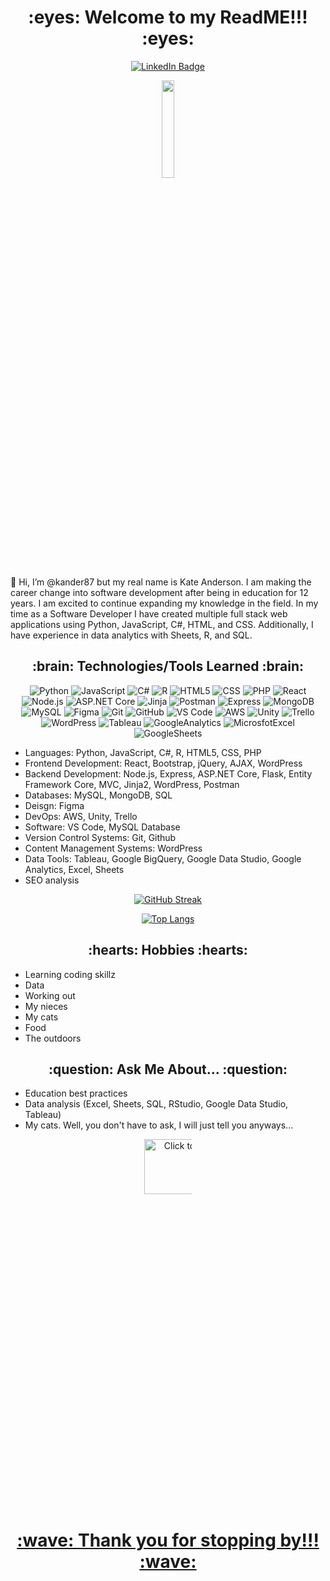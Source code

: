  <h1 align="center"> :eyes: Welcome to my ReadME!!! :eyes: </h1>
 <div align="center">
   <a href="https://www.linkedin.com/in/kander/">
    <img src="https://img.shields.io/badge/LinkedIn-blue?style=for-the-badge&logo=linkedin&logoColor=white" alt="LinkedIn Badge"/>
  </a>
 </div>

<p align="center"> 
  <img max width= 20% src="https://media.giphy.com/media/l0FF56cexcW2JAXCJj/giphy.gif" />

  👋 Hi, I’m @kander87 but my real name is Kate Anderson. I am making the career change into software development after being in education for 12 years.  I am excited to continue expanding my knowledge in the field. In my time as a Software Developer I have created multiple full stack web applications using Python, JavaScript, C#, HTML, and CSS. Additionally, I have experience in data analytics with Sheets, R, and SQL.  

<h2 align ="center" > :brain:	 Technologies/Tools Learned  :brain:	</h2>
<div align="center">
 
![Python](https://img.shields.io/badge/-Python-3776AB?style=flat-square&logo=python&logoColor=white)
![JavaScript](https://img.shields.io/badge/-JavaScript-F7DF1E?style=flat-square&logo=javascript&logoColor=black)
![C#](https://img.shields.io/badge/-C%23-239120?style=flat-square&logo=c-sharp&logoColor=white)
![R](	https://img.shields.io/badge/R-276DC3?style=flat-square&logo=r&logoColor=white)
![HTML5](https://img.shields.io/badge/-HTML5-E34F26?style=flat-square&logo=html5&logoColor=white)
![CSS](https://img.shields.io/badge/-CSS-1572B6?style=flat-square&logo=css3&logoColor=white)
![PHP](https://img.shields.io/badge/php-%23777BB4.svg?style=flat-square&logo=php&logoColor=white)
![React](https://img.shields.io/badge/-React-61DAFB?style=flat-square&logo=react&logoColor=black)
![Node.js](https://img.shields.io/badge/-Node.js-339933?style=flat-square&logo=node.js&logoColor=white)
![ASP.NET Core](https://img.shields.io/badge/-ASP.NET_Core-512BD4?style=flat-square&logo=.net&logoColor=white)
![Jinja](https://img.shields.io/badge/jinja-white.svg?style=flat-square&logo=jinja&logoColor=black)
![Postman](https://img.shields.io/badge/Postman-FF6C37?style=flat-square&logo=postman&logoColor=white)
![Express](https://img.shields.io/badge/-Express-000000?style=flat-square&logo=express&logoColor=white)
![MongoDB](https://img.shields.io/badge/-MongoDB-47A248?style=flat-square&logo=mongodb&logoColor=white)
![MySQL](https://img.shields.io/badge/-MySQL-4479A1?style=flat-square&logo=mysql&logoColor=white)
![Figma](https://img.shields.io/badge/figma-%23F24E1E.svg?style=flat-square&logo=figma&logoColor=white)
![Git](https://img.shields.io/badge/-Git-F05032?style=flat-square&logo=git&logoColor=white)
![GitHub](https://img.shields.io/badge/-GitHub-181717?style=flat-square&logo=github&logoColor=white)
![VS Code](https://img.shields.io/badge/-VS_Code-007ACC?style=flat-square&logo=visual-studio-code&logoColor=white)
![AWS](https://img.shields.io/badge/-AWS-232F3E?style=flat-square&logo=amazon-aws&logoColor=white)
![Unity](https://img.shields.io/badge/-Unity-000000?style=flat-square&logo=unity&logoColor=white)
![Trello](https://img.shields.io/badge/Trello-%23026AA7.svg?style=flat-square&logo=Trello&logoColor=white)
![WordPress](https://img.shields.io/badge/WordPress-%23117AC9.svg?style=flat-square&logo=WordPress&logoColor=white)
![Tableau](https://img.shields.io/badge/Tableau-E97627?style=flat-square&logo=Tableau&logoColor=white)
![GoogleAnalytics](https://img.shields.io/badge/Google%20Analytics-E37400?style=flat-square&logo=google%20analytics&logoColor=white)
![MicrosfotExcel](https://img.shields.io/badge/Microsoft_Excel-217346?style=flat-square&logo=microsoft-excel&logoColor=white)
![GoogleSheets](https://img.shields.io/badge/Google%20Sheets-34A853?style=flat-square&logo=google-sheets&logoColor=white)
</div>

- Languages: Python, JavaScript, C#, R, HTML5, CSS, PHP
- Frontend Development: React, Bootstrap, jQuery, AJAX, WordPress
- Backend Development: Node.js, Express, ASP.NET Core, Flask, Entity Framework Core, MVC, Jinja2, WordPress, Postman
- Databases: MySQL, MongoDB, SQL
- Deisgn: Figma
- DevOps: AWS, Unity, Trello
- Software: VS Code, MySQL Database
- Version Control Systems: Git, Github
- Content Management Systems: WordPress
- Data Tools: Tableau, Google BigQuery, Google Data Studio, Google Analytics, Excel, Sheets
- SEO analysis 


 <div align="center">
  
  [![GitHub Streak](https://streak-stats.demolab.com?user=kander87&theme=monokai-metallian)](https://git.io/streak-stats)
  
 </div>
 
 
  <div align="center">
 
[![Top Langs](https://github-readme-stats.vercel.app/api/top-langs/?username=kander87&layout=compact)](https://github.com/anuraghazra/github-readme-stats)
 
  </div>
 

<h2 align="center" > :hearts:	 Hobbies :hearts:	 </h2>
<ul>
  <li> Learning coding skillz </li>
  <li> Data </li>
   <li>  Working out </li>
   <li>  My nieces </li>
   <li>  My cats </li>
   <li>  Food </li>
   <li>  The outdoors </li>
  </ul>
 
 
<h2 align="center" > :question:		Ask Me About... :question:			 </h2>
<ul>
  <li> Education best practices </li>
  <li> Data analysis (Excel, Sheets, SQL, RStudio, Google Data Studio, Tableau) </li>
  <li> My cats. Well, you don't have to ask, I will just tell you anyways... </li>
</ul>
 
 <div align="center">
 
<a href="https://drive.google.com/uc?export=view&id=137MGfEcZQNriKaCqc-G5RHhsEu48DoC6"><img src="https://drive.google.com/uc?export=view&id=137MGfEcZQNriKaCqc-G5RHhsEu48DoC6" style="width: 200px; max-width: 15%; height: 15%" title="Click to enlarge picture" />

 </div>
 
 
  <h1 align="center"> :wave:	 Thank you for stopping by!!! :wave:	 </h1>
